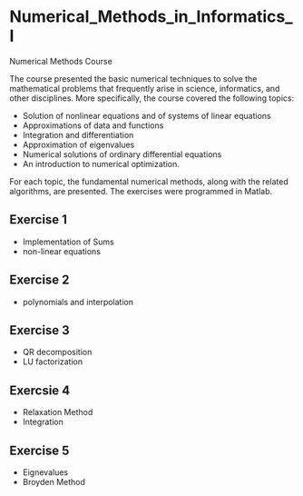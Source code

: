 # Numerical_Methods_in_Informatics_I
 Numerical Methods Course

The course presented the basic numerical techniques to solve the mathematical problems that frequently arise in science, informatics, and other disciplines. More specifically, the course covered the following topics: 
- Solution of nonlinear equations and of systems of linear equations
- Approximations of data and functions
- Integration and differentiation
- Approximation of eigenvalues
- Numerical solutions of ordinary differential equations
- An introduction to numerical optimization. 

For each topic, the fundamental numerical methods, along with the related algorithms, are presented. The exercises were programmed in Matlab.

## Exercise 1
- Implementation of Sums
- non-linear equations

## Exercise 2
- polynomials and interpolation

## Exercise 3
- QR decomposition
- LU factorization

## Exercsie 4
- Relaxation Method
- Integration

## Exercise 5
- Eignevalues
- Broyden Method
